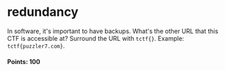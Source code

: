 # redundancy

In software, it's important to have backups. What's the other URL that this CTF is accessible at? Surround the URL with `tctf{}`. Example: `tctf{puzzler7.com}`.

#### Points: 100